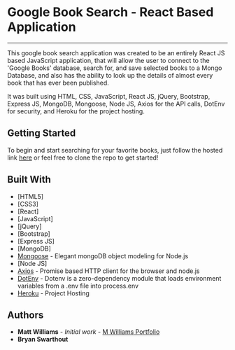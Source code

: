 # Google Book Search - React Based Application
___

This google book search application was created to be an entirely React JS based JavaScript application, that will allow the user to connect to the 'Google Books' database, search for, and save selected books to a Mongo Database, and also has the ability to look up the details of almost every book that has ever been published.

It was built using HTML, CSS, JavaScript, React JS, jQuery, Bootstrap, Express JS, MongoDB, Mongoose, Node JS, Axios for the API calls, DotEnv for security, and Heroku for the project hosting.

## Getting Started

To begin and start searching for your favorite books, just follow the hosted link [here](https://glacial-harbor-84122.herokuapp.com/) or feel free to clone the repo to get started!

## Built With

* [HTML5]
* [CSS3]
* [React]
* [JavaScript]
* [jQuery]
* [Bootstrap]
* [Express JS]
* [MongoDB]
* [Mongoose](https://mongoosejs.com/) - Elegant mongoDB object modeling for Node.js
* [Node JS]
* [Axios](https://www.npmjs.com/package/axios) - Promise based HTTP client for the browser and node.js
* [DotEnv](https://www.npmjs.com/package/dotenv) - Dotenv is a zero-dependency module that loads environment variables from a .env file into process.env
* [Heroku](https://glacial-harbor-84122.herokuapp.com/) - Project Hosting

## Authors

* **Matt Williams** - *Initial work* - [M Williams Portfolio](https://mattwills09.github.io/portfolio.html)
* **Bryan Swarthout**
